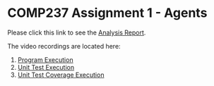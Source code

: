 # COMP237 Assignment 1 - Agents

Please click this link to see the [Analysis Report](docs/Analysis_Report.md).

The video recordings are located here:

1. [Program Execution](https://vngantk.github.io/public/comp237/Program_Execution_Video.mp4)
2. [Unit Test Execution](https://vngantk.github.io/public/comp237/Unit_Test_Video.mp4)
3. [Unit Test Coverage Execution](https://vngantk.github.io/public/comp237/Unit_Test_Coverage.mp4)
